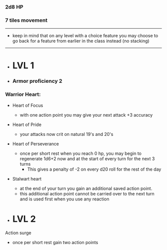 ### 2d8 HP

### 7 tiles movement
-------------------------------------------
 - keep in mind that on any level with a choice feature you may choose to go back for a feature from earlier in the class instead (no stacking)
-------------------------------------------
- # LVL 1
  
- ### Armor proficiency 2

### Warrior Heart:

- Heart of Focus 
   + with one action point you may give your next attack +3 accuracy 

- Heart of Pride
   + your attacks now crit on natural 19's and 20's

- Heart of Perseverance
   + once per short rest when you reach 0 hp, you may begin to regenerate 1d6+2 now and at the start of every turn for the next 3 turns 
       + This gives a penalty of -2 on every d20 roll for the rest of the day

- Stalwart heart
   + at the end of your turn you gain an additional saved action point.
   + this additional action point cannot be carried over to the next turn and is used first when you use any reaction
 
- # LVL 2 

Action surge 
 + once per short rest gain two action points 

